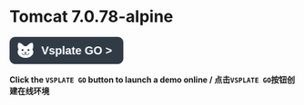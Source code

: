 # Tomcat 7.0.78-alpine

<a href="https://www.vsplate.com/?docker-compose=https://github.com/vsplate/dcenvs/tomcat/7.0.78-alpine"><img alt="VSPLATE GO" src="https://raw.githubusercontent.com/vsplate/images/master/vsgo_btn.png" width="200px"></a>

**Click the `VSPLATE GO` button to launch a demo online / 点击`VSPLATE GO`按钮创建在线环境**